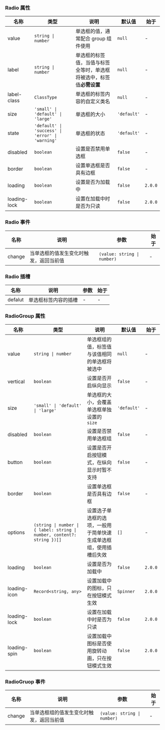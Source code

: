 ### Radio 属性

| 名称         | 类型                                             | 说明                                                                 | 默认值      | 始于    |
| ------------ | ------------------------------------------------ | -------------------------------------------------------------------- | ----------- | ------- |
| value        | `string \| number`                               | 单选框的值，通常配合 group 组件使用                                  | `null`      | -       |
| label        | `string \| number`                               | 单选框的标签值，当值与标签全等时，单选框将被选中，标签值**必需设置** | `null`      | -       |
| label-class  | `ClassType`                                      | 单选框的标签内容的自定义类名                                         | `null`      | -       |
| size         | `'small' \| 'default' \| 'large'`                | 单选框的大小                                                         | `'default'` | -       |
| state        | `'default' \| 'success' \| 'error' \| 'warning'` | 单选框的状态                                                         | `'default'` | -       |
| disabled     | `boolean`                                        | 设置是否禁用单选框                                                   | `false`     | -       |
| border       | `boolean`                                        | 设置单选框是否具有边框                                               | `false`     | -       |
| loading      | `boolean`                                        | 设置是否为加载中                                                     | `false`     | `2.0.0` |
| loading-lock | `boolean`                                        | 设置在加载中时是否为只读                                             | `false`     | `2.0.0` |

### Radio 事件

| 名称   | 说明                                   | 参数                        | 始于 |
| ------ | -------------------------------------- | --------------------------- | ---- |
| change | 当单选框的值发生变化时触发，返回当前值 | `(value: string \| number)` | -    |

### Radio 插槽

| 名称    | 说明                 | 参数 | 始于 |
| ------- | -------------------- | ---- | ---- |
| defalut | 单选框标签内容的插槽 | -    | -    |

### RadioGroup 属性

| 名称         | 类型                                                                    | 说明                                                               | 默认值      | 始于    |
| ------------ | ----------------------------------------------------------------------- | ------------------------------------------------------------------ | ----------- | ------- |
| value        | `string \| number`                                                      | 单选框组的值，标签值与该值相同的单选框将被选中                     | `null`      | -       |
| vertical     | `boolean`                                                               | 设置是否开启纵向显示                                               | `false`     | -       |
| size         | `'small' \| 'default' \| 'large'`                                       | 单选框的大小，会覆盖单选框单独设置的 `size`                        | `'default'` | -       |
| disabled     | `boolean`                                                               | 设置是否禁用单选框组                                               | `false`     | -       |
| button       | `boolean`                                                               | 设置是否开启按钮模式，在纵向显示时暂不支持                         | `false`     | -       |
| border       | `boolean`                                                               | 设置单选框是否具有边框                                             | `false`     | -       |
| options      | `(string \| number \| { label: string \| number, content?: string })[]` | 设置选子单选框的选项，一般用于简单快速生成单选框组，使用插槽后失效 | `[]`        | -       |
| loading      | `boolean`                                                               | 设置是否为加载中                                                   | `false`     | `2.0.0` |
| loading-icon | `Record<string, any>`                                                   | 设置加载中的图标，只在按钮模式生效                                 | `Spinner`   | `2.0.0` |
| loading-lock | `boolean`                                                               | 设置在加载中时是否为只读                                           | `false`     | `2.0.0` |
| loading-spin | `boolean`                                                               | 设置加载中图标是否使用旋转动画，只在按钮模式生效                   | `false`     | `2.0.0` |

### RadioGruop 事件

| 名称   | 说明                                     | 参数                        | 始于 |
| ------ | ---------------------------------------- | --------------------------- | ---- |
| change | 当单选框组的值发生变化时触发，返回当前值 | `(value: string \| number)` | -    |

